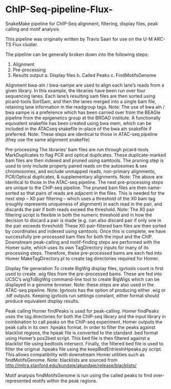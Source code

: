 # ChIP-Seq-pipeline-Flux-
SnakeMake pipeline for ChIP-Seq alignment, filtering, display files, peak calling and motif analysis

This pipeline was originally written by Travis Saari for use on the U-M ARC-TS Flux cluster.

The pipeline can be generally broken down into the following steps:
1.	Alignment
2.	Pre-processing
3.	Results output
a.	Display files
b.	Called Peaks
c.	FindMotifsGenome 

Alignment
bwa-aln / bwa-sampe are used to align each lane’s reads from a given library. In this example, the libraries have been run over four sequencing lanes. Each lane’s resulting sam files are then sorted using picard-tools SortSam, and then the lanes merged into a single bam file, retaining lane information in the readgroup tags.
Note: The use of bwa aln / bwa sampe is a preference which has been carried over from the BEAGle pipeline from the epigenetics group at the BROAD institute. A functionally equivalent snakefile has been created using bwa mem, which can be included in the ATACseq snakefile in-place of the bwa aln snakefile if preferred.
Note: These steps are identical to those in ATAC-seq pipeline (they use the same alignment snakefile)

Pre-processing
The libraries’ bam files are run through picard-tools MarkDuplicates to flag PCR and optical duplicates. These duplicate-marked bam files are then indexed and pruned using samtools. The pruning step is used to only include properly paired reads on the autosomes & sex chromosomes, and exclude unmapped reads, non-primary alignments, PCR/Optical duplicates, & supplementary alignments. 
Note: The above are identical to those in the ATAC-seq pipeline. The next pre-processing steps are unique to the ChIP-seq pipeline.
The pruned bam files are then name-sorted so that pairs of reads are adjacent in the files. This is needed for the next step – X0 pair filtering – which uses a threshold of the X0 bam tag (roughly represents uniqueness of alignment) in each read in the pair, and discards the pair if both reads exceed the threshold.
Note: The X0 pair filtering script is flexible in both the numeric threshold and in how the decision to discard a pair is made (e.g. can also discard pair if only one in the pair exceeds threshold)
These X0-pair-filtered bam files are then sorted by coordinates and indexed using samtools. Once this is complete, we have successfully pre-processed bam files for both the input and the ChIP. Downstream peak-calling and motif-finding steps are performed with the Homer suite, which uses its own TagDirectory inputs for many of its processing steps. Therefore, these pre-processed bams are each fed into Homer MakeTagDirectory.pl to create tag directories required for Homer.

Display file generation
To create BigWig display files, igvtools count is first used to create .wig files from the pre-processed bams. These are fed into UCSC’s wigToBigWig command-line tool to create BigWigs which can be displayed in a genome browser. Note: these steps are also used in the ATAC-seq pipeline.
Note: Igvtools has the option of producing either .wig or .tdf outputs. Keeping igvtools run settings constant, either format should produce equivalent display results.

Peak calling
Homer findPeaks is used for peak-calling. Homer findPeaks uses the tag directories for both the ChIP-seq library and the input library in combination to call peaks on the ChIP-seq experiment. Homer outputs the peak calls in its own .hpeaks format. In order to filter the peaks against blacklist regions, the hpeak file is converted to the standard .bed format using Homer’s pos2bed script. This bed file is then filtered against a blacklist file using bedtools intersect. Finally, the filtered bed file is used to filter the original .hpeaks file using the keepBedEntriesInHpeaks.py script. This allows compatibility with downstream Homer utilities such as findMotifsGenome.
Note: blacklists are sourced from http://mitra.stanford.edu/kundaje/akundaje/release/blacklists/

Motif analysis
findMotifsGenome is run using the called peaks to find over-represented motifs within the peak regions.
